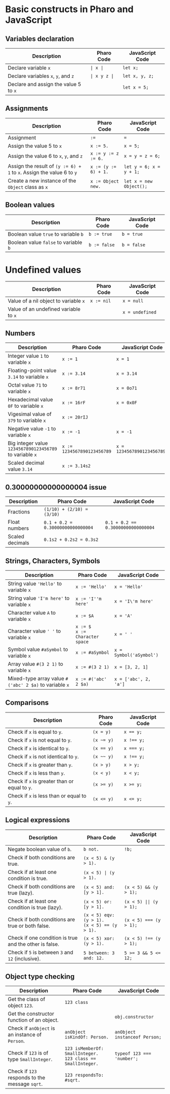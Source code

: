 # Basic constructs in Pharo and JavaScript

## Variables declaration
| Description                               | Pharo Code                  | JavaScript Code               |
|-------------------------------------------|-----------------------------|-------------------------------|
| Declare variable `x`                    | `\| x \|`           | `let x;`            |
| Declare variables `x`, `y`, and `z`      | `\| x y z \|`       | `let x, y, z;`      |
| Declare and assign the value 5 to `x`    |               | `let x = 5;`                  |


## Assignments
| Description                               | Pharo Code                  | JavaScript Code               |
|-------------------------------------------|-----------------------------|-------------------------------|
| Assignment                     | `:=`          | `=`            |
| Assign the value 5 to `x`                | `x := 5.`         | `x = 5;`            |
| Assign the value 6 to `x`, `y`, and `z`  | `x := y := z := 6.`         | `x = y = z = 6;`              |
| Assign the result of `(y := 6) + 1` to `x`. Assign the value 6 to `y` | `x := (y := 6) + 1.` | `let y = 6; x = y + 1;` |
| Create a new instance of the `Object` class as `x` | `x := Object new.` | `let x = new Object();` |

## Boolean values

| Description                                    | Pharo Code                      | JavaScript Code             |
|------------------------------------------------|--------------------------------|-----------------------------|
| Boolean value `true` to variable `b`           | `b := true`                     | `b = true`                  |
| Boolean value `false` to variable `b`          | `b := false`                    | `b = false`                 |

# Undefined values
| Description                                 | Pharo Code   | JavaScript Code         |
|---------------------------------------------|--------------|-------------------------|
| Value of a nil object to variable `x`      | `x := nil`   | `x = null`              |
| Value of an undefined variable to `x`       |  | `x = undefined`   |
## Numbers
| Description                                 | Pharo Code   | JavaScript Code         |
|---------------------------------------------|--------------|-------------------------|
| Integer value `1` to variable `x`              | `x := 1`                        | `x = 1`                     |
| Floating-point value `3.14` to variable `x`    | `x := 3.14`                     | `x = 3.14`                  |
| Octal value `71` to variable `x`         | `x := 8r71`                    | `x = 0o71`                  |
| Hexadecimal value `0F` to variable `x`         | `x := 16rF`                    | `x = 0x0F`                  |
| Vigesimal value of `379` to variable `x`         | `x := 20rIJ`                    |                |
| Negative value `-1` to variable `x`            | `x := -1`                       | `x = -1`                    |
| Big integer value `1234567890123456789` to variable `x` | `x := 1234567890123456789` | `x = 1234567890123456789n` |
| Scaled decimal value `3.14` | `x := 3.14s2`

## 0.30000000000000004 issue

| Description                                 | Pharo Code   | JavaScript Code         |
|---------------------------------------------|--------------|-------------------------|
| Fractions              | `(1/10) + (2/10) = (3/10)`                       |                       |
| Float numbers    | `0.1 + 0.2 = 0.30000000000000004`                     | `0.1 + 0.2 == 0.30000000000000004`                 |
| Scaled decimals       | `0.1s2 + 0.2s2 = 0.3s2`                     |                   |


## Strings, Characters, Symbols
| Description                                 | Pharo Code   | JavaScript Code         |
|---------------------------------------------|--------------|-------------------------|
| String value `'Hello'` to variable `x`         | `x := 'Hello'`                  | `x = 'Hello'`               |
| String value `'I'm here'` to variable `x`      | `x := 'I''m here'`              | `x = 'I\'m here'`           |
| Character value `A` to variable `x`            | `x := $A`                       | `x = 'A'`                   |
| Character value `' '` to variable `x`          | `x := $ `<br>`x := Character space`                        | `x = ' '`                   |
| Symbol value `#aSymbol` to variable `x`        | `x := #aSymbol`                 | `x = Symbol('aSymbol')`     |
| Array value `#(3 2 1)` to variable `x`         | `x := #(3 2 1)`                 | `x = [3, 2, 1]`             |
| Mixed-type array value `#('abc' 2 $a)` to variable `x` | `x := #('abc' 2 $a)`     | `x = ['abc', 2, 'a']`        |

## Comparisons

| Description                                       | Pharo Code                         | JavaScript Code                    |
|---------------------------------------------------|-----------------------------------|------------------------------------|
| Check if `x` is equal to `y`.                      | `(x = y)`                         | `x == y;`                         |
| Check if `x` is not equal to `y`.                  | `(x ~= y)`                        | `x !== y;`                         |
| Check if `x` is identical to `y`.                  | `(x == y)`                        | `x === y;`                         |
| Check if `x` is not identical to `y`.              | `(x ~~ y)`                        | `x !== y;`                         |
| Check if `x` is greater than `y`.                  | `(x > y)`                         | `x > y;`                           |
| Check if `x` is less than `y`.                     | `(x < y)`                         | `x < y;`                           |
| Check if `x` is greater than or equal to `y`.      | `(x >= y)`                        | `x >= y;`                          |
| Check if `x` is less than or equal to `y`.         | `(x <= y)`                        | `x <= y;`                          |

## Logical expressions

| Description                                       | Pharo Code                         | JavaScript Code                    |
|---------------------------------------------------|-----------------------------------|------------------------------------|
| Negate boolean value of `b`.                       | `b not.`                          | `!b;`                              |
| Check if both conditions are true.                 | `(x < 5) & (y > 1).`              |               |
| Check if at least one condition is true.           | `(x < 5) \| (y > 1).`              |             |
| Check if both conditions are true (lazy). | `(x < 5) and: [y > 1].`           | `(x < 5) && (y > 1);`              |
| Check if at least one condition is true (lazy). | `(x < 5) or: [y > 1].`        | `(x < 5) \|\| (y > 1);`              |
| Check if both conditions are true or both false.   |  `(x < 5) eqv: (y > 1).` <br> `(x < 5) == (y > 1).`         | `(x < 5) === (y > 1);`             |
| Check if one condition is true and the other is false. | `(x < 5) xor: (y > 1).`      | `(x < 5) !== (y > 1);`             |
| Check if `5` is between `3` and `12` (inclusive).  | `5 between: 3 and: 12.`           | `5 >= 3 && 5 <= 12;`               |

## Object type checking

| Description                                       | Pharo Code                         | JavaScript Code                    |
|---------------------------------------------------|-----------------------------------|------------------------------------|
| Get the class of object `123`. | `123 class` |  |
| Get the constructor function of an object. |  | `obj.constructor` |
| Check if `anObject` is an instance of `Person`.          | `anObject isKindOf: Person.`           | `anObject instanceof Person;`           |
| Check if `123` is of type `SmallInteger`.          | `123 isMemberOf: SmallInteger.`<br>`123 class == SmallInteger.`   | `typeof 123 === 'number';`         |
| Check if `123` responds to the message `sqrt`.     | `123 respondsTo: #sqrt.`       
